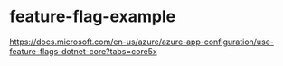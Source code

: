 # feature-flag-example

https://docs.microsoft.com/en-us/azure/azure-app-configuration/use-feature-flags-dotnet-core?tabs=core5x
